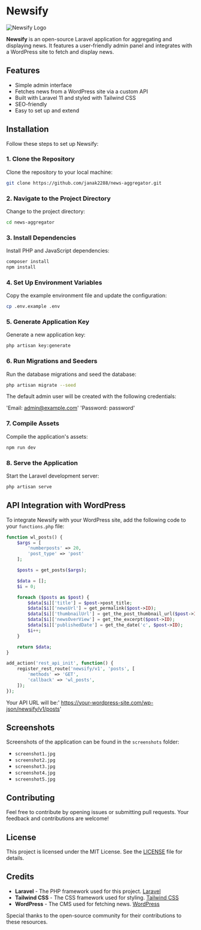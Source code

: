 # Newsify

![Newsify Logo](https://i.ibb.co/DkkM1z4/logo.png)

**Newsify** is an open-source Laravel application for aggregating and displaying news. It features a user-friendly admin panel and integrates with a WordPress site to fetch and display news.

## Features

- Simple admin interface
- Fetches news from a WordPress site via a custom API
- Built with Laravel 11 and styled with Tailwind CSS
- SEO-friendly
- Easy to set up and extend

## Installation

Follow these steps to set up Newsify:

### 1. Clone the Repository

Clone the repository to your local machine:

```bash
git clone https://github.com/janak2288/news-aggregator.git
```
 ### 2. Navigate to the Project Directory

Change to the project directory:

```bash
cd news-aggregator
```
### 3. Install Dependencies

Install PHP and JavaScript dependencies:

```bash
composer install
npm install
```
### 4. Set Up Environment Variables

Copy the example environment file and update the configuration:

```bash
cp .env.example .env
```

 ### 5. Generate Application Key

Generate a new application key:

```bash
php artisan key:generate
```

### 6. Run Migrations and Seeders

Run the database migrations and seed the database:

```bash
php artisan migrate --seed
```
The default admin user will be created with the following credentials:

'Email: admin@example.com'
'Password: password'

### 7. Compile Assets

Compile the application's assets:

```bash
npm run dev
```
 ### 8. Serve the Application

Start the Laravel development server:

```bash
php artisan serve
```
## API Integration with WordPress

To integrate Newsify with your WordPress site, add the following code to your `functions.php` file:

```php
function wl_posts() {
    $args = [
        'numberposts' => 20,
        'post_type' => 'post'
    ];

    $posts = get_posts($args);

    $data = [];
    $i = 0;

    foreach ($posts as $post) {
        $data[$i]['title'] = $post->post_title;
        $data[$i]['newsUrl'] = get_permalink($post->ID);
        $data[$i]['thumbnailUrl'] = get_the_post_thumbnail_url($post->ID, 'large');
        $data[$i]['newsOverView'] = get_the_excerpt($post->ID);
        $data[$i]['publishedDate'] = get_the_date('c', $post->ID);
        $i++;
    }

    return $data;
}

add_action('rest_api_init', function() {
    register_rest_route('newsify/v1', 'posts', [
        'methods' => 'GET',
        'callback' => 'wl_posts',
    ]);
});
```


Your API URL will be:' https://your-wordpress-site.com/wp-json/newsify/v1/posts'

 ## Screenshots

Screenshots of the application can be found in the `screenshots` folder:

- `screenshot1.jpg`
- `screenshot2.jpg`
- `screenshot3.jpg`
- `screenshot4.jpg`
 - `screenshot5.jpg`
## Contributing

Feel free to contribute by opening issues or submitting pull requests. Your feedback and contributions are welcome!
## License

This project is licensed under the MIT License. See the [LICENSE](LICENSE) file for details.

## Credits

- **Laravel** - The PHP framework used for this project. [Laravel](https://laravel.com/)
- **Tailwind CSS** - The CSS framework used for styling. [Tailwind CSS](https://tailwindcss.com/)
- **WordPress** - The CMS used for fetching news. [WordPress](https://wordpress.org/)

Special thanks to the open-source community for their contributions to these resources.

